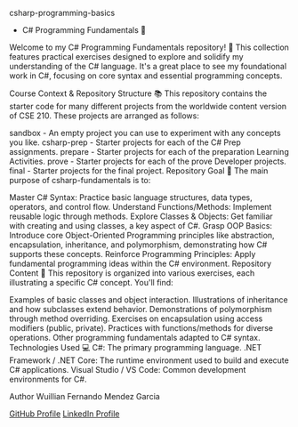 csharp-programming-basics

- C# Programming Fundamentals 🚀

Welcome to my C# Programming Fundamentals repository! 👋 This collection features practical exercises designed to explore and solidify my understanding of the C# language. It's a great place to see my foundational work in C#, focusing on core syntax and essential programming concepts.

Course Context & Repository Structure 📚
This repository contains the starter code for many different projects from the worldwide content version of CSE 210. These projects are arranged as follows:

sandbox - An empty project you can use to experiment with any concepts you like.
csharp-prep - Starter projects for each of the C# Prep assignments.
prepare - Starter projects for each of the preparation Learning Activities.
prove - Starter projects for each of the prove Developer projects.
final - Starter projects for the final project.
Repository Goal 🎯
The main purpose of csharp-fundamentals is to:

Master C# Syntax: Practice basic language structures, data types, operators, and control flow.
Understand Functions/Methods: Implement reusable logic through methods.
Explore Classes & Objects: Get familiar with creating and using classes, a key aspect of C#.
Grasp OOP Basics: Introduce core Object-Oriented Programming principles like abstraction, encapsulation, inheritance, and polymorphism, demonstrating how C# supports these concepts.
Reinforce Programming Principles: Apply fundamental programming ideas within the C# environment.
Repository Content 📁
This repository is organized into various exercises, each illustrating a specific C# concept. You'll find:

Examples of basic classes and object interaction.
Illustrations of inheritance and how subclasses extend behavior.
Demonstrations of polymorphism through method overriding.
Exercises on encapsulation using access modifiers (public, private).
Practices with functions/methods for diverse operations.
Other programming fundamentals adapted to C# syntax.
Technologies Used 💻
C#: The primary programming language.
.NET Framework / .NET Core: The runtime environment used to build and execute C# applications.
Visual Studio / VS Code: Common development environments for C#.

Author
Wuillian Fernando Mendez Garcia

[GitHub Profile](https://github.com/wfmendez)
[LinkedIn Profile](https://www.linkedin.com/in/wf-mendez/)
